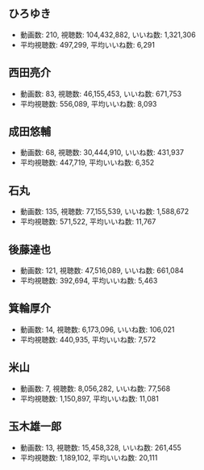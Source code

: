 ## ひろゆき

-   動画数: 210, 視聴数: 104,432,882, いいね数: 1,321,306
-   平均視聴数: 497,299, 平均いいね数: 6,291

## 西田亮介

-   動画数: 83, 視聴数: 46,155,453, いいね数: 671,753
-   平均視聴数: 556,089, 平均いいね数: 8,093

## 成田悠輔

-   動画数: 68, 視聴数: 30,444,910, いいね数: 431,937
-   平均視聴数: 447,719, 平均いいね数: 6,352

## 石丸

-   動画数: 135, 視聴数: 77,155,539, いいね数: 1,588,672
-   平均視聴数: 571,522, 平均いいね数: 11,767

## 後藤達也

-   動画数: 121, 視聴数: 47,516,089, いいね数: 661,084
-   平均視聴数: 392,694, 平均いいね数: 5,463

## 箕輪厚介

-   動画数: 14, 視聴数: 6,173,096, いいね数: 106,021
-   平均視聴数: 440,935, 平均いいね数: 7,572

## 米山

-   動画数: 7, 視聴数: 8,056,282, いいね数: 77,568
-   平均視聴数: 1,150,897, 平均いいね数: 11,081

## 玉木雄一郎

-   動画数: 13, 視聴数: 15,458,328, いいね数: 261,455
-   平均視聴数: 1,189,102, 平均いいね数: 20,111



